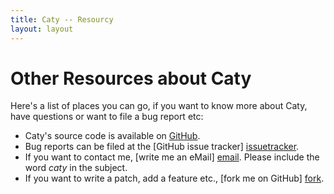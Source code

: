 ```yaml
---
title: Caty -- Resourcy
layout: layout
---
```


# Other Resources about Caty #

Here's a list of places you can go, if you want to know more about Caty,
have questions or want to file a bug report etc:

*   Caty's source code is available on [GitHub].
*   Bug reports can be filed at the [GitHub issue tracker] [issuetracker].
*   If you want to contact me, [write me an eMail] [email]. Please include the word _caty_ in the subject.
*   If you want to write a patch, add a feature etc., [fork me on GitHub] [fork].


[github]:           http://github.com/karottenreibe/caty
[issuetracker]:     http://github.com/karottenreibe/caty/issues
[fork]:             http://github.com/karottenreibe/caty/fork
[email]:            /email.html


